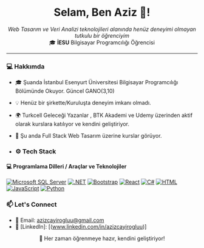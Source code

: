 <h1 align="center"> Selam, Ben Aziz 👋! </h1>
<p align="center">
<i>Web Tasarım ve Veri Analizi teknolojileri alanında henüz deneyimi olmayan tutkulu bir öğrenciyim</i><br/>
🎓 <b>İESU</b> Bilgisayar Programcılığı Öğrencisi
</p>

---
### 💻 Hakkımda

- 🎓 Şuanda İstanbul Esenyurt Üniversitesi Bilgisayar Programcılığı Bölümünde Okuyor. Güncel GANO(3,10)
- 💡 Henüz bir şirkette/Kuruluşta deneyim imkanı olmadı.
- 🌍 Turkcell Geleceği Yazanlar , BTK Akademi ve Udemy üzerinden aktif olarak kurslara katılıyor ve kendini geliştiriyor.
- 🔬 Şu anda Full Stack Web Tasarım üzerine kurslar görüyor.

- ### ⚙️ Tech Stack

#### 💻 Programlama Dilleri / Araçlar ve Teknolojiler
[![Microsoft SQL Server](https://custom-icon-badges.demolab.com/badge/Microsoft%20SQL%20Server-CC2927?logo=mssqlserver-white&logoColor=white)](#)
[![.NET](https://img.shields.io/badge/.NET-512BD4?logo=dotnet&logoColor=fff)](#)
[![Bootstrap](https://img.shields.io/badge/Bootstrap-7952B3?logo=bootstrap&logoColor=fff)](#)
[![React](https://img.shields.io/badge/React-%2320232a.svg?logo=react&logoColor=%2361DAFB)](#)
[![C#](https://custom-icon-badges.demolab.com/badge/C%23-%23239120.svg?logo=cshrp&logoColor=white)](#)
[![HTML](https://img.shields.io/badge/HTML-%23E34F26.svg?logo=html5&logoColor=white)](#)
[![JavaScript](https://img.shields.io/badge/JavaScript-F7DF1E?logo=javascript&logoColor=000)](#)
[![Python](https://img.shields.io/badge/Python-3776AB?logo=python&logoColor=fff)](#)

### 📫 Let's Connect

- 📩 Email: [azizcayirogluu@gmail.com](mailto:berfins.4615@gmail.com)  
- 💼 [LinkedIn]: [(www.linkedin.com/in/azizcayirogluu)] 

<p align="center">🚀 Her zaman öğrenmeye hazır, kendini geliştiriyor!</p>
